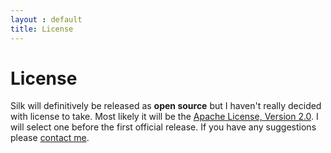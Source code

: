```yaml
---
layout : default
title: License
---
```


# License

Silk will definitively be released as **open source** but I haven't really decided with license to take.
Most likely it will be the <a href="http://www.apache.org/licenses/LICENSE-2.0">Apache License, Version 2.0</a>.
I will select one before the first official release. If you have any suggestions please <a href="contact.html">contact me</a>.    
